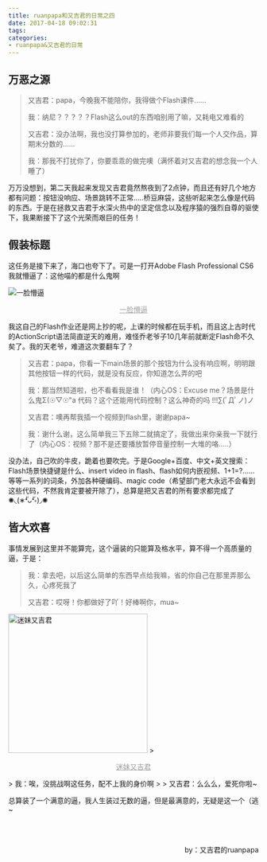 ```yaml
---
title: ruanpapa和又吉君的日常之四
date: 2017-04-18 09:02:31
tags:
categories:
- ruanpapa&又吉君的日常
---
```


## 万恶之源
> 又吉君：papa，今晚我不能陪你，我得做个Flash课件......
>
> 我：纳尼？？？？？Flash这么out的东西咱别用了嘛，又耗电又难看的
>
> 又吉君：没办法啊，我也没打算参加的，老师非要我们每一个人交作品，算期末分数的......
>
> 我：那我不打扰你了，你要乖乖的做完噢（满怀着对又吉君的想念我一个人睡了）

万万没想到，第二天我起来发现又吉君竟然熬夜到了2点钟，而且还有好几个地方都有问题：按钮没响应、场景跳转不正常.....桥豆麻袋，这些听起来怎么像是代码的东西。于是在拯救又吉君于水深火热中的坚定信念以及程序猿的强烈自尊的驱使下，我果断接下了这个光荣而艰巨的任务！



## 假装标题
这任务是接下来了，海口也夸下了。可是一打开Adobe Flash Professional CS6我就懵逼了：这他喵的都是什么鬼啊

![一脸懵逼](http://upload-images.jianshu.io/upload_images/698554-bb15f7c8352a0e81.jpg?imageMogr2/auto-orient/strip%7CimageView2/2/w/1240)

<p align="center"><font color="9E9E9E"><u>一脸懵逼</u></font></p>

我这自己的Flash作业还是网上抄的呢，上课的时候都在玩手机，而且这上古时代的ActionScript语法简直逆天的难用，难怪乔老爷子10几年前就断定Flash命不久矣了。我的天老爷，难道这次要翻车了？



> 又吉君：papa，你看一下main场景的那个按钮为什么没有响应啊，明明跟其他按钮一样的代码，就是没有反应，你知道怎么弄的吧
> 
> 我：那当然知道啦，也不看看我是谁！（内心OS：Excuse me？场景是什么鬼Σ(☉▽☉"a 代码？这个还能用代码控制？这么神奇的吗 !!!∑(ﾟДﾟノ)ノ
> 
> 又吉君：噢再帮我插一个视频到flash里，谢谢papa~
> 
> 我：谢什么谢，这么简单我三下五除二就搞定了，我做出来你亲我一下就行了（内心OS：视频？那不是还要播放暂停音量控制一大堆的咯.....）



没办法，自己吹的牛皮，跪着也要吹完。于是Google+百度、中文+英文搜索：Flash场景快捷键是什么、insert video in flash、flash如何内嵌视频、1+1=?......等等一系列的词条，外加各种硬编码、magic code（希望部门老大永远不会看到这些代码，不然我肯定要被开除了），总算是把又吉君的所有要求都完成了✺◟(∗❛ัᴗ❛ั∗)◞✺



## 皆大欢喜
事情发展到这里并不能算完，这个逼装的只能算及格水平，算不得一个高质量的逼，于是：
> 我：拿去吧，以后这么简单的东西早点给我嘛，省的你自己在那里弄那么久，心疼死我了
>
> 又吉君：哎呀！你都做好了吖！好棒啊你，mua~
> <div align=center> 
<img src="http://upload-images.jianshu.io/upload_images/698554-9424ee87eb6e498f.png?imageMogr2/auto-orient/strip%7CimageView2/2/w/1240"  width=280  alt="迷妹又吉君"/>
</div>
> <p align="center"><font color="9E9E9E"><u>迷妹又吉君</u></font></p>
> 我：唉，没挑战啊这任务，配不上我的身价啊
>
> 又吉君：么么么，爱死你啦~



总算装了一个满意的逼，我人生装过无数的逼，但是最满意的，无疑是这一个（逃~

<br>
<br>
<p align="right">by：又吉君的ruanpapa</p>